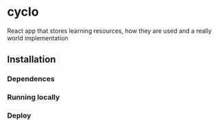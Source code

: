 # cyclo
React app that stores learning resources, how they are used and a really world implementation

## Installation
### Dependences
### Running locally
### Deploy
